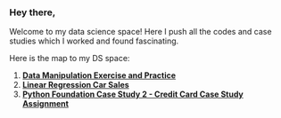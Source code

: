 ### Hey there,
Welcome to my data science space!
Here I push all the codes and case studies which I worked and found fascinating.

Here is the map to my DS space:

1. [**Data Manipulation Exercise and Practice**](https://github.com/avbendre/Data-Science-Portfolio/tree/main/Data_Manipulation_exercise_and_practice)
2. [**Linear Regression Car Sales**](https://github.com/avbendre/Data-Science-Portfolio/tree/main/Linear%20Regression%20Cars%20Sales)
3. [**Python Foundation Case Study 2 - Credit Card Case Study Assignment**](https://github.com/avbendre/Data-Science-Portfolio/tree/main/Python%20Foundation%20Case%20Study%202%20-%20Credit%20Card%20Case%20Study%20Assignment)
